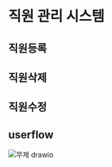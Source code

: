 # 직원 관리 시스템

## 직원등록

## 직원삭제

## 직원수정

## userflow
![무제 drawio](https://github.com/KDT1-FE/Y_FE_JAVASCRIPT_PICTURE/assets/134940630/50ad8421-5253-425e-907e-1cb93e9778f7)